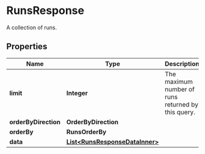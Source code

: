 

# RunsResponse

A collection of runs.

## Properties

| Name | Type | Description | Notes |
|------------ | ------------- | ------------- | -------------|
|**limit** | **Integer** | The maximum number of runs returned by this query. |  |
|**orderByDirection** | **OrderByDirection** |  |  |
|**orderBy** | **RunsOrderBy** |  |  |
|**data** | [**List&lt;RunsResponseDataInner&gt;**](RunsResponseDataInner.md) |  |  |



